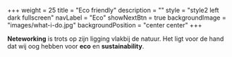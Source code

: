+++
  weight = 25
  title = "Eco friendly"
  description = ""
  style = "style2 left dark fullscreen"
  navLabel = "Eco"
  showNextBtn = true
  backgroundImage = "images/what-i-do.jpg"
  backgroundPosition = "center center"
+++

**Neteworking** is trots op zijn ligging vlakbij de natuur. Het ligt voor de hand dat wij oog hebben voor **eco** en **sustainability**.
